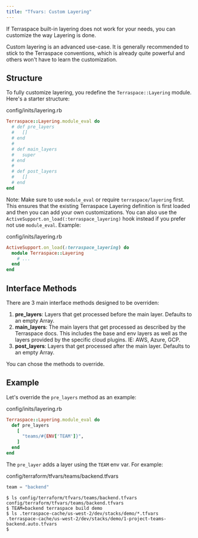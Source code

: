 ```yaml
---
title: "Tfvars: Custom Layering"
---
```


If Terraspace built-in layering does not work for your needs, you can customize the way Layering is done.

Custom layering is an advanced use-case. It is generally recommended to stick to the Terraspace conventions, which is already quite powerful and others won't have to learn the customization.

## Structure

To fully customize layering, you redefine the `Terraspace::Layering` module. Here's a starter structure:

config/inits/layering.rb

```ruby
Terraspace::Layering.module_eval do
  # def pre_layers
  #   []
  # end
  #
  # def main_layers
  #   super
  # end
  #
  # def post_layers
  #   []
  # end
end
```

Note: Make sure to use `module_eval` or require `terraspace/layering` first. This ensures that the existing Terraspace Layering definition is first loaded and then you can add your own customizations. You can also use the `ActiveSupport.on_load(:terraspace_layering)` hook instead if you prefer not use `module_eval`. Example:

config/inits/layering.rb

```ruby
ActiveSupport.on_load(:terraspace_layering) do
  module Terraspace::Layering
    # ...
  end
end
```
## Interface Methods

There are 3 main interface methods designed to be overriden:

1. **pre_layers**: Layers that get processed before the main layer. Defaults to an empty Array.
2. **main_layers**: The main layers that get processed as described by the Terraspace docs. This includes the base and env layers as well as the layers provided by the specific cloud plugins. IE: AWS, Azure, GCP.
3. **post_layers**: Layers that get processed after the main layer. Defaults to an empty Array.

You can chose the methods to override.

## Example

Let's override the `pre_layers` method as an example:

config/inits/layering.rb

```ruby
Terraspace::Layering.module_eval do
  def pre_layers
    [
      "teams/#{ENV['TEAM']}",
    ]
  end
end
```

The `pre_layer` adds a layer using the `TEAM` env var. For example:

config/terraform/tfvars/teams/backend.tfvars

```terraform
team = "backend"
```

    $ ls config/terraform/tfvars/teams/backend.tfvars
    config/terraform/tfvars/teams/backend.tfvars
    $ TEAM=backend terraspace build demo
    $ ls .terraspace-cache/us-west-2/dev/stacks/demo/*.tfvars
    .terraspace-cache/us-west-2/dev/stacks/demo/1-project-teams-backend.auto.tfvars
    $
